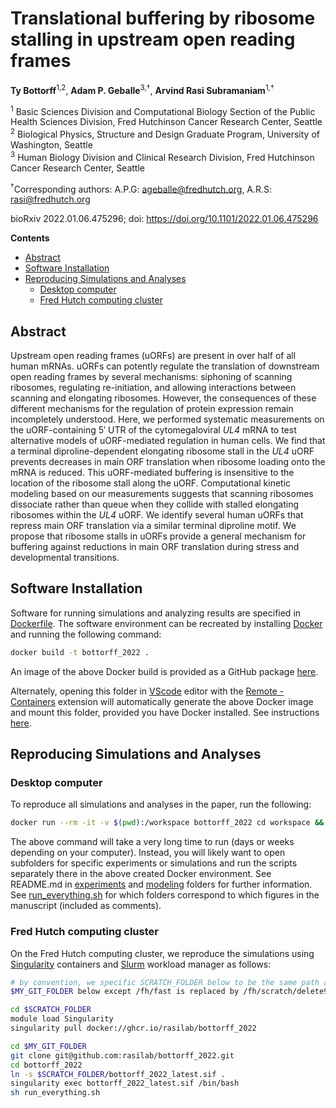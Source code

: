 # Translational buffering by ribosome stalling in upstream open reading frames <!-- omit in toc -->

**Ty Bottorff**<sup>1,2</sup>, **Adam P. Geballe**<sup>3,†</sup>, **Arvind Rasi
Subramaniam**<sup>1,†</sup>

<sup>1</sup> Basic Sciences Division and Computational Biology Section of the
Public Health Sciences Division, Fred Hutchinson Cancer Research Center, Seattle
<br/>
<sup>2</sup> Biological Physics, Structure and Design Graduate Program,
University of Washington, Seattle <br/>
<sup>3</sup> Human Biology Division and Clinical Research Division, Fred
Hutchinson Cancer Research Center, Seattle <br/>

<sup>†</sup>Corresponding authors: A.P.G: <ageballe@fredhutch.org>, A.R.S:
<rasi@fredhutch.org>

bioRxiv 2022.01.06.475296; doi: https://doi.org/10.1101/2022.01.06.475296

**Contents**
- [Abstract](#abstract)
- [Software Installation](#software-installation)
- [Reproducing Simulations and Analyses](#reproducing-simulations-and-analyses)
  - [Desktop computer](#desktop-computer)
  - [Fred Hutch computing cluster](#fred-hutch-computing-cluster)

## Abstract

Upstream open reading frames (uORFs) are present in over half of all human
mRNAs. uORFs can potently regulate the translation of downstream open reading
frames by several mechanisms: siphoning of scanning ribosomes, regulating
re-initiation, and allowing interactions between scanning and elongating
ribosomes. However, the consequences of these different mechanisms for the
regulation of protein expression remain incompletely understood. Here, we
performed systematic measurements on the uORF-containing 5′ UTR of the
cytomegaloviral *UL4* mRNA to test alternative models of uORF-mediated
regulation in human cells. We find that a terminal diproline-dependent
elongating ribosome stall in the *UL4* uORF prevents decreases in main ORF
translation when ribosome loading onto the mRNA is reduced. This uORF-mediated
buffering is insensitive to the location of the ribosome stall along the uORF.
Computational kinetic modeling based on our measurements suggests that scanning
ribosomes dissociate rather than queue when they collide with stalled elongating
ribosomes within the *UL4* uORF. We identify several human uORFs that repress
main ORF translation via a similar terminal diproline motif. We propose that
ribosome stalls in uORFs provide a general mechanism for buffering against
reductions in main ORF translation during stress and developmental transitions.

## Software Installation

Software for running simulations and analyzing results are specified in
[Dockerfile](Dockerfile). The software environment can be recreated by
installing [Docker](https://docs.docker.com/engine/install/) and running the
following command:

```bash
docker build -t bottorff_2022 .
```

An image of the above Docker build is provided as a GitHub package
[here](https://github.com/rasilab/bottorff_2022/pkgs/container/bottorff_2022).

Alternately, opening this folder in [VScode](https://code.visualstudio.com/)
editor with the [Remote -
Containers](https://marketplace.visualstudio.com/items?itemName=ms-vscode-remote.remote-containers)
extension will automatically generate the above Docker image and mount this
folder, provided you have Docker installed. See instructions
[here](https://code.visualstudio.com/docs/remote/containers).

## Reproducing Simulations and Analyses

### Desktop computer

To reproduce all simulations and analyses in the paper, run the following:

```bash
docker run --rm -it -v $(pwd):/workspace bottorff_2022 cd workspace && sh run_everything.sh
```

The above command will take a very long time to run (days or weeks depending on
your computer). Instead, you will likely want to open subfolders for specific
experiments or simulations and run the scripts separately there in the above
created Docker environment. See README.md in [experiments](./experiments) and
[modeling](./modeling) folders for further information. See
[run_everything.sh](run_everything.sh) for which folders correspond to which
figures in the manuscript (included as comments).

### Fred Hutch computing cluster

On the Fred Hutch computing cluster, we reproduce the simulations using 
[Singularity](https://sylabs.io/guides/3.5/user-guide/introduction.html) containers
and [Slurm](https://slurm.schedmd.com/documentation.html) workload manager as follows:

```bash
# by convention, we specific SCRATCH_FOLDER below to be the same path as 
$MY_GIT_FOLDER below except /fh/fast is replaced by /fh/scratch/delete90

cd $SCRATCH_FOLDER 
module load Singularity
singularity pull docker://ghcr.io/rasilab/bottorff_2022

cd $MY_GIT_FOLDER
git clone git@github.com:rasilab/bottorff_2022.git
cd bottorff_2022
ln -s $SCRATCH_FOLDER/bottorff_2022_latest.sif .
singularity exec bottorff_2022_latest.sif /bin/bash
sh run_everything.sh
```
